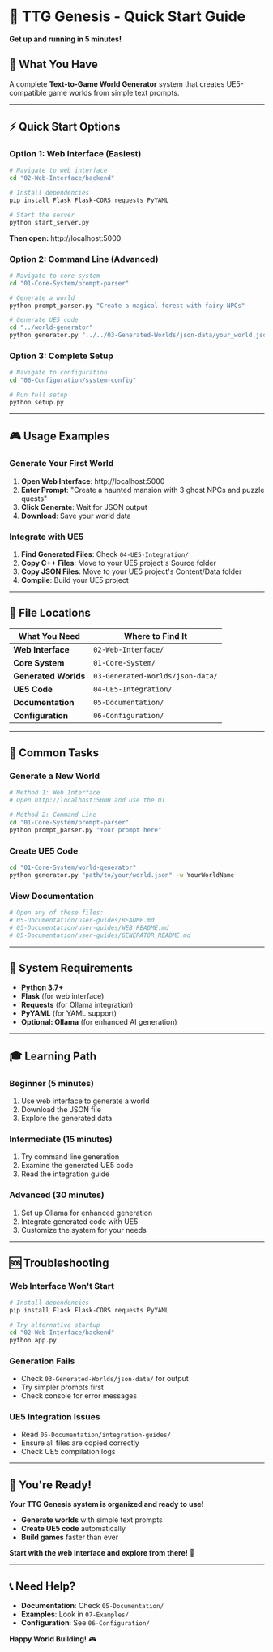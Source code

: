 # 🚀 TTG Genesis - Quick Start Guide

**Get up and running in 5 minutes!**

## 🎯 **What You Have**

A complete **Text-to-Game World Generator** system that creates UE5-compatible game worlds from simple text prompts.

---

## ⚡ **Quick Start Options**

### **Option 1: Web Interface (Easiest)**
```bash
# Navigate to web interface
cd "02-Web-Interface/backend"

# Install dependencies
pip install Flask Flask-CORS requests PyYAML

# Start the server
python start_server.py
```
**Then open:** http://localhost:5000

### **Option 2: Command Line (Advanced)**
```bash
# Navigate to core system
cd "01-Core-System/prompt-parser"

# Generate a world
python prompt_parser.py "Create a magical forest with fairy NPCs"

# Generate UE5 code
cd "../world-generator"
python generator.py "../../03-Generated-Worlds/json-data/your_world.json"
```

### **Option 3: Complete Setup**
```bash
# Navigate to configuration
cd "06-Configuration/system-config"

# Run full setup
python setup.py
```

---

## 🎮 **Usage Examples**

### **Generate Your First World**
1. **Open Web Interface**: http://localhost:5000
2. **Enter Prompt**: "Create a haunted mansion with 3 ghost NPCs and puzzle quests"
3. **Click Generate**: Wait for JSON output
4. **Download**: Save your world data

### **Integrate with UE5**
1. **Find Generated Files**: Check `04-UE5-Integration/`
2. **Copy C++ Files**: Move to your UE5 project's Source folder
3. **Copy JSON Files**: Move to your UE5 project's Content/Data folder
4. **Compile**: Build your UE5 project

---

## 📁 **File Locations**

| What You Need | Where to Find It |
|---------------|------------------|
| **Web Interface** | `02-Web-Interface/` |
| **Core System** | `01-Core-System/` |
| **Generated Worlds** | `03-Generated-Worlds/json-data/` |
| **UE5 Code** | `04-UE5-Integration/` |
| **Documentation** | `05-Documentation/` |
| **Configuration** | `06-Configuration/` |

---

## 🎯 **Common Tasks**

### **Generate a New World**
```bash
# Method 1: Web Interface
# Open http://localhost:5000 and use the UI

# Method 2: Command Line
cd "01-Core-System/prompt-parser"
python prompt_parser.py "Your prompt here"
```

### **Create UE5 Code**
```bash
cd "01-Core-System/world-generator"
python generator.py "path/to/your/world.json" -w YourWorldName
```

### **View Documentation**
```bash
# Open any of these files:
# 05-Documentation/user-guides/README.md
# 05-Documentation/user-guides/WEB_README.md
# 05-Documentation/user-guides/GENERATOR_README.md
```

---

## 🔧 **System Requirements**

- **Python 3.7+**
- **Flask** (for web interface)
- **Requests** (for Ollama integration)
- **PyYAML** (for YAML support)
- **Optional: Ollama** (for enhanced AI generation)

---

## 🎓 **Learning Path**

### **Beginner (5 minutes)**
1. Use web interface to generate a world
2. Download the JSON file
3. Explore the generated data

### **Intermediate (15 minutes)**
1. Try command line generation
2. Examine the generated UE5 code
3. Read the integration guide

### **Advanced (30 minutes)**
1. Set up Ollama for enhanced generation
2. Integrate generated code with UE5
3. Customize the system for your needs

---

## 🆘 **Troubleshooting**

### **Web Interface Won't Start**
```bash
# Install dependencies
pip install Flask Flask-CORS requests PyYAML

# Try alternative startup
cd "02-Web-Interface/backend"
python app.py
```

### **Generation Fails**
- Check `03-Generated-Worlds/json-data/` for output
- Try simpler prompts first
- Check console for error messages

### **UE5 Integration Issues**
- Read `05-Documentation/integration-guides/`
- Ensure all files are copied correctly
- Check UE5 compilation logs

---

## 🎉 **You're Ready!**

**Your TTG Genesis system is organized and ready to use!**

- **Generate worlds** with simple text prompts
- **Create UE5 code** automatically
- **Build games** faster than ever

**Start with the web interface and explore from there!** 🌟

---

## 📞 **Need Help?**

- **Documentation**: Check `05-Documentation/`
- **Examples**: Look in `07-Examples/`
- **Configuration**: See `06-Configuration/`

**Happy World Building!** 🎮
